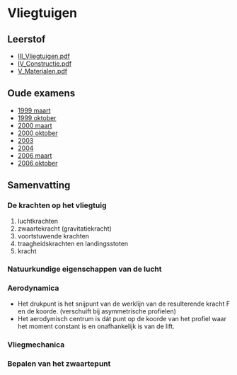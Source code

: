 # Vliegtuigen
## Leerstof
- [III_Vliegtuigen.pdf](http://ctz.zweefportaal.nl/main/Technicus/TechnicusHandboek2007/III_Vliegtuigen.pdf)
- [IV_Constructie.pdf](http://ctz.zweefportaal.nl/main/Technicus/TechnicusHandboek2007/IV_Constructie.pdf)
- [V_Materialen.pdf](http://ctz.zweefportaal.nl/main/Technicus/TechnicusHandboek2007/V_Materialen.pdf)
## Oude examens
- [1999 maart](http://ctz.zweefportaal.nl/main/Technicus/Examens/Examen_AML-AB_Vliegtuigen_1999-03.pdf)
- [1999 oktober](http://ctz.zweefportaal.nl/main/Technicus/Examens/Examen_AML-AB_Vliegtuigen_1999-10.pdf)
- [2000 maart](http://ctz.zweefportaal.nl/main/Technicus/Examens/Examen_AML-AB_Vliegtuigen_2000-03.pdf)
- [2000 oktober](http://ctz.zweefportaal.nl/main/Technicus/Examens/Examen_AML-AB_Vliegtuigen_2000-10.pdf)
- [2003](http://www.ctz.zweefportaal.nl/main/Technicus/Examens/Examen_AML-A_Vliegtuigen_2003.pdf)
- [2004](http://ctz.zweefportaal.nl/main/Technicus/Examens/Examen_AML-A_Vliegtuigen_2004.pdf)
- [2006 maart](http://ctz.zweefportaal.nl/main/Technicus/Examens/Examen_AML-A_Vliegtuigen_2006-03.pdf)
- [2006 oktober](http://ctz.zweefportaal.nl/main/Technicus/Examens/Examen_AML-A_Vliegtuigen_2006-10.pdf)

## Samenvatting
### De krachten op het vliegtuig
1. luchtkrachten
1. zwaartekracht (gravitatiekracht)
1. voortstuwende krachten
1. traagheidskrachten en landingsstoten
1. kracht
### Natuurkundige eigenschappen van de lucht

### Aerodynamica
- Het drukpunt is het snijpunt van de werklijn van de resulterende kracht F en de koorde. (verschuift bij asymmetrische profielen)
- Het aerodymisch centrum is dát punt op de koorde van het profiel waar het moment constant is en
onafhankelijk is van de lift.
### Vliegmechanica
### Bepalen van het zwaartepunt
